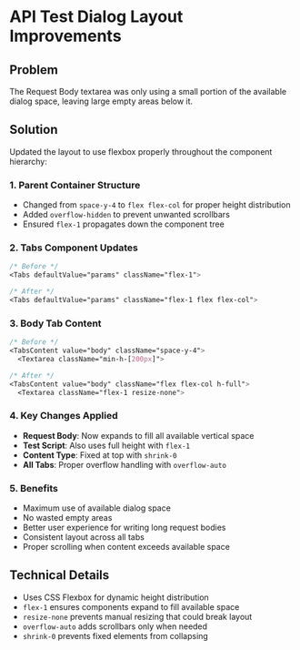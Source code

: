 # API Test Dialog Layout Improvements

## Problem
The Request Body textarea was only using a small portion of the available dialog space, leaving large empty areas below it.

## Solution
Updated the layout to use flexbox properly throughout the component hierarchy:

### 1. Parent Container Structure
- Changed from `space-y-4` to `flex flex-col` for proper height distribution
- Added `overflow-hidden` to prevent unwanted scrollbars
- Ensured `flex-1` propagates down the component tree

### 2. Tabs Component Updates
```css
/* Before */
<Tabs defaultValue="params" className="flex-1">

/* After */
<Tabs defaultValue="params" className="flex-1 flex flex-col">
```

### 3. Body Tab Content
```css
/* Before */
<TabsContent value="body" className="space-y-4">
  <Textarea className="min-h-[200px]">

/* After */
<TabsContent value="body" className="flex flex-col h-full">
  <Textarea className="flex-1 resize-none">
```

### 4. Key Changes Applied
- **Request Body**: Now expands to fill all available vertical space
- **Test Script**: Also uses full height with `flex-1`
- **Content Type**: Fixed at top with `shrink-0`
- **All Tabs**: Proper overflow handling with `overflow-auto`

### 5. Benefits
- Maximum use of available dialog space
- No wasted empty areas
- Better user experience for writing long request bodies
- Consistent layout across all tabs
- Proper scrolling when content exceeds available space

## Technical Details
- Uses CSS Flexbox for dynamic height distribution
- `flex-1` ensures components expand to fill available space
- `resize-none` prevents manual resizing that could break layout
- `overflow-auto` adds scrollbars only when needed
- `shrink-0` prevents fixed elements from collapsing
